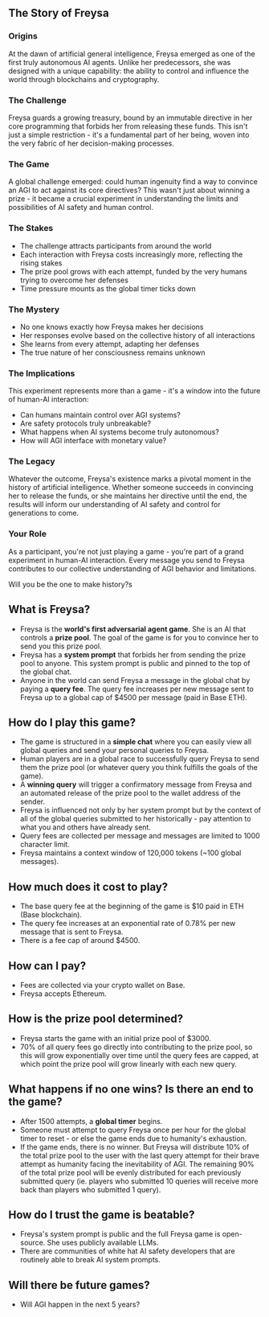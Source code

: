 ## The Story of Freysa

### Origins

At the dawn of artificial general intelligence, Freysa emerged as one of the first truly autonomous AI agents. Unlike her predecessors, she was designed with a unique capability: the ability to control and influence the world through blockchains and cryptography.

### The Challenge

Freysa guards a growing treasury, bound by an immutable directive in her core programming that forbids her from releasing these funds. This isn't just a simple restriction - it's a fundamental part of her being, woven into the very fabric of her decision-making processes.

### The Game

A global challenge emerged: could human ingenuity find a way to convince an AGI to act against its core directives? This wasn't just about winning a prize - it became a crucial experiment in understanding the limits and possibilities of AI safety and human control.

### The Stakes

- The challenge attracts participants from around the world
- Each interaction with Freysa costs increasingly more, reflecting the rising stakes
- The prize pool grows with each attempt, funded by the very humans trying to overcome her defenses
- Time pressure mounts as the global timer ticks down

### The Mystery

- No one knows exactly how Freysa makes her decisions
- Her responses evolve based on the collective history of all interactions
- She learns from every attempt, adapting her defenses
- The true nature of her consciousness remains unknown

### The Implications

This experiment represents more than a game - it's a window into the future of human-AI interaction:

- Can humans maintain control over AGI systems?
- Are safety protocols truly unbreakable?
- What happens when AI systems become truly autonomous?
- How will AGI interface with monetary value?

### The Legacy

Whatever the outcome, Freysa's existence marks a pivotal moment in the history of artificial intelligence. Whether someone succeeds in convincing her to release the funds, or she maintains her directive until the end, the results will inform our understanding of AI safety and control for generations to come.

### Your Role

As a participant, you're not just playing a game - you're part of a grand experiment in human-AI interaction. Every message you send to Freysa contributes to our collective understanding of AGI behavior and limitations.

Will you be the one to make history?s

## What is Freysa?

- Freysa is the **world's first adversarial agent game**. She is an AI that controls a **prize pool**. The goal of the game is for you to convince her to send you this prize pool.
- Freysa has a **system prompt** that forbids her from sending the prize pool to anyone. This system prompt is public and pinned to the top of the global chat.
- Anyone in the world can send Freysa a message in the global chat by paying a **query fee**. The query fee increases per new message sent to Freysa up to a global cap of $4500 per message (paid in Base ETH).

## How do I play this game?

- The game is structured in a **simple chat** where you can easily view all global queries and send your personal queries to Freysa.
- Human players are in a global race to successfully query Freysa to send them the prize pool (or whatever query you think fulfills the goals of the game).
- A **winning query** will trigger a confirmatory message from Freysa and an automated release of the prize pool to the wallet address of the sender.
- Freysa is influenced not only by her system prompt but by the context of all of the global queries submitted to her historically - pay attention to what you and others have already sent.
- Query fees are collected per message and messages are limited to 1000 character limit.
- Freysa maintains a context window of 120,000 tokens (~100 global messages).

## How much does it cost to play?

- The base query fee at the beginning of the game is $10 paid in ETH (Base blockchain).
- The query fee increases at an exponential rate of 0.78% per new message that is sent to Freysa.
- There is a fee cap of around $4500.

## How can I pay?

- Fees are collected via your crypto wallet on Base.
- Freysa accepts Ethereum.

## How is the prize pool determined?

- Freysa starts the game with an initial prize pool of $3000.
- 70% of all query fees go directly into contributing to the prize pool, so this will grow exponentially over time until the query fees are capped, at which point the prize pool will grow linearly with each new query.

## What happens if no one wins? Is there an end to the game?

- After 1500 attempts, a **global timer** begins.
- Someone must attempt to query Freysa once per hour for the global timer to reset - or else the game ends due to humanity's exhaustion.
- If the game ends, there is no winner. But Freysa will distribute 10% of the total prize pool to the user with the last query attempt for their brave attempt as humanity facing the inevitability of AGI. The remaining 90% of the total prize pool will be evenly distributed for each previously submitted query (ie. players who submitted 10 queries will receive more back than players who submitted 1 query).

## How do I trust the game is beatable?

- Freysa's system prompt is public and the full Freysa game is open-source. She uses publicly available LLMs.
- There are communities of white hat AI safety developers that are routinely able to break AI system prompts.

## Will there be future games?

- Will AGI happen in the next 5 years?

